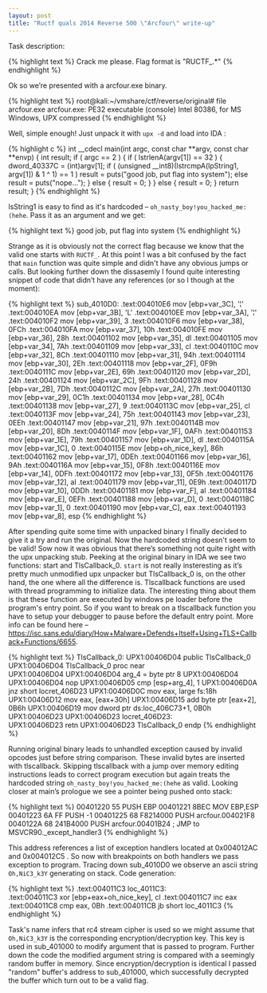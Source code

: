 ```yaml
---
layout: post
title: "Ructf quals 2014 Reverse 500 \"Arcfour\" write-up"
---
```

Task description:

{% highlight text %}
Crack me please.
Flag format is "RUCTF_.*"
{% endhighlight %}

Ok so we’re presented with a arcfour.exe binary.

{% highlight text %}
root@kali:~/vmshare/ctf/reverse/original# file arcfour.exe
arcfour.exe: PE32 executable (console) Intel 80386, for MS Windows, UPX сompressed
{% endhighlight %}

Well, simple enough! Just unpack it with `upx -d` and load into IDA :

{% highlight c %}
int __cdecl main(int argc, const char **argv, const char **envp)
{
        int result;
        if ( argc == 2 )
        {
                if ( lstrlenA(argv[1]) == 32 )
                {
                        dword_40337C = (int)argv[1];
                        if ( (unsigned __int8)(lstrcmpA(lpString1, argv[1]) & 1 ^ 1) == 1 )
                                result = puts("good job, put flag into system");
                        else
                                result = puts("nope...");
                }
                else
                {
                        result = 0;
                }
        }
        else
        {
                result = 0;
        }
        return result;
}
{% endhighlight %}
<!-- more -->

lsString1 is easy to find as it's hardcoded – `oh_nasty_boy!you_hacked_me:(hehe`. Pass it as an argument and we get:

{% highlight text %}
good job, put flag into system
{% endhighlight %}

Strange as it is obviously not the correct flag because we know that the valid one starts with `RUCTF_`. At this point I was a bit confused by the fact that `main` function was quite simple and didn't have any obvious jumps or calls. But looking further down the dissasemly I found quite interesting snippet of code that didn’t have any references (or so I though at the moment):

{% highlight text %}
sub_4010D0:
.text:004010E6                 mov     [ebp+var_3C], '¦'
.text:004010EA                 mov     [ebp+var_3B], 'L'
.text:004010EE                 mov     [ebp+var_3A], '¦'
.text:004010F2                 mov     [ebp+var_39], 3
.text:004010F6                 mov     [ebp+var_38], 0FCh
.text:004010FA                 mov     [ebp+var_37], 10h
.text:004010FE                 mov     [ebp+var_36], 28h
.text:00401102                 mov     [ebp+var_35], dl
.text:00401105                 mov     [ebp+var_34], 7Ah
.text:00401109                 mov     [ebp+var_33], cl
.text:0040110C                 mov     [ebp+var_32], 8Ch
.text:00401110                 mov     [ebp+var_31], 94h
.text:00401114                 mov     [ebp+var_30], 2Eh
.text:00401118                 mov     [ebp+var_2F], 0F9h
.text:0040111C                 mov     [ebp+var_2E], 69h
.text:00401120                 mov     [ebp+var_2D], 24h
.text:00401124                 mov     [ebp+var_2C], 9Fh
.text:00401128                 mov     [ebp+var_2B], 7Dh
.text:0040112C                 mov     [ebp+var_2A], 27h
.text:00401130                 mov     [ebp+var_29], 0C1h
.text:00401134                 mov     [ebp+var_28], 0C4h
.text:00401138                 mov     [ebp+var_27], 9
.text:0040113C                 mov     [ebp+var_25], cl
.text:0040113F                 mov     [ebp+var_24], 75h
.text:00401143                 mov     [ebp+var_23], 0EEh
.text:00401147                 mov     [ebp+var_21], 97h
.text:0040114B                 mov     [ebp+var_20], 8Dh
.text:0040114F                 mov     [ebp+var_1F], 0AFh
.text:00401153                 mov     [ebp+var_1E], 79h
.text:00401157                 mov     [ebp+var_1D], dl
.text:0040115A                 mov     [ebp+var_1C], 0
.text:0040115E                 mov     [ebp+oh_nice_key], 86h
.text:00401162                 mov     [ebp+var_17], 0DEh
.text:00401166                 mov     [ebp+var_16], 9Ah
.text:0040116A                 mov     [ebp+var_15], 0F8h
.text:0040116E                 mov     [ebp+var_14], 0DFh
.text:00401172                 mov     [ebp+var_13], 0F5h
.text:00401176                 mov     [ebp+var_12], al
.text:00401179                 mov     [ebp+var_11], 0E9h
.text:0040117D                 mov     [ebp+var_10], 0DDh
.text:00401181                 mov     [ebp+var_F], al
.text:00401184                 mov     [ebp+var_E], 0EFh
.text:00401188                 mov     [ebp+var_D], 0
.text:0040118C                 mov     [ebp+var_1], 0
.text:00401190                 mov     [ebp+var_C], eax
.text:00401193                 mov     [ebp+var_8], esp
{% endhighlight %}

After spending quite some time with unpacked binary I finally decided to give it a try and run the original. Now the hardcoded string doesn't seem to be valid! Sow now it was obvious that there’s something not quite right with the upx unpacking stub. Peeking at the original binary in IDA we see two functions: start and TlsCallback_0. `start` is not really insteresting as it’s pretty much unmodified upx unpacker but TlsCallback_0 is, on the other hand, the one where all the difference is. Tlscallback functions are used with thread programming to initialize data. The interesting thing about them is that these function are executed by windows pe loader before the program's entry point. So if you want to break on a tlscallback function you have to setup your debugger to pause before the default entry point. More info can be found here – <https://isc.sans.edu/diary/How+Malware+Defends+Itself+Using+TLS+Callback+Functions/6655>.

{% highlight text %}
TlsCallback_0:
UPX1:00406D04                 public TlsCallback_0
UPX1:00406D04 TlsCallback_0   proc near           
UPX1:00406D04
UPX1:00406D04 arg_4           = byte ptr  8
UPX1:00406D04
UPX1:00406D04                 nop
UPX1:00406D05                 cmp     [esp+arg_4], 1
UPX1:00406D0A                 jnz     short locret_406D23
UPX1:00406D0C                 mov     eax, large fs:18h
UPX1:00406D12                 mov     eax, [eax+30h]
UPX1:00406D15                 add     byte ptr [eax+2], 0B6h
UPX1:00406D19                 mov     dword ptr ds:loc_406C73+1, 0B0h
UPX1:00406D23
UPX1:00406D23 locret_406D23:                      
UPX1:00406D23                 retn
UPX1:00406D23 TlsCallback_0   endp
{% endhighlight %}

Running original binary leads to unhandled exception caused by invalid opcodes just before string comparison. These invalid bytes are inserted with tlscallback. Skipping tlscallback with a jump over memory editing instructions leads to correct program execution but again treats the hardcoded string `oh_nasty_boy!you_hacked_me:(hehe` as valid. Looking closer at main’s prologue we see a pointer being pushed onto stack:

{% highlight text %}
00401220   55               PUSH EBP
00401221   8BEC             MOV EBP,ESP
00401223   6A FF            PUSH -1
00401225   68 F8214000      PUSH arcfour.004021F8
0040122A   68 241B4000      PUSH arcfour.00401B24   ; JMP to MSVCR90._except_handler3
{% endhighlight %}

This address references a list of exception handlers located at 0x004012AC and 0x004012C5 . So now with breakpoints on both handlers we pass exception to program. Tracing down sub_4010D0 we observe an ascii string `Oh,NiC3_k3Y` generating on stack. Code generation:

{% highlight text %}
.text:004011C3 loc_4011C3:                             
.text:004011C3                 xor     [ebp+eax+oh_nice_key], cl
.text:004011C7                 inc     eax
.text:004011C8                 cmp     eax, 0Bh
.text:004011CB                 jb      short loc_4011C3
{% endhighlight %}

Task's name infers that rc4 stream cipher is used so we might assume that `Oh,NiC3_k3Y` is the corresponding encryption/decryption key. This key is used in sub_401000 to modify argument that is passed to program. Further down the code the modified argument string is compared with a seemingly random buffer in memory. Since encryption/decryption is identical I passed "random" buffer's address to sub_401000, which successfully decrypted the buffer which turn out to be a valid flag.